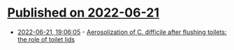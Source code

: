 # [Published on 2022-06-21](index.md)

* [2022-06-21, 19:06:05](https://news.ycombinator.com/item?id=31827805) - [Aerosolization of C. difficile after flushing toilets: the role of toilet lids](https://www.journalofhospitalinfection.com/article/S0195-6701(11)00339-2/fulltext)
